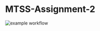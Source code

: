 # MTSS-Assignment-2
![example workflow](https://github.com/Aleenamthw/MTSS-assignment.2/actions/workflows/build.yml/badge.svg)
